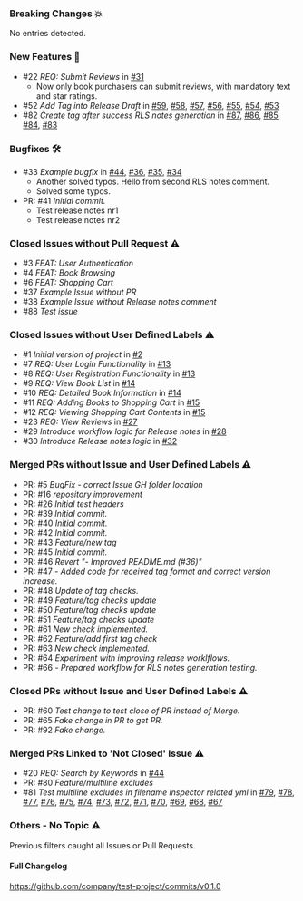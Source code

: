 ### Breaking Changes 💥
No entries detected.

### New Features 🎉
- #22 _REQ: Submit Reviews_ in [#31](https://github.com/company/test-project/pull/31)
    - Now only book purchasers can submit reviews, with mandatory text and star ratings.
- #52 _Add Tag into Release Draft_ in [#59](https://github.com/company/test-project/pull/59), [#58](https://github.com/company/test-project/pull/58), [#57](https://github.com/company/test-project/pull/57), [#56](https://github.com/company/test-project/pull/56), [#55](https://github.com/company/test-project/pull/55), [#54](https://github.com/company/test-project/pull/54), [#53](https://github.com/company/test-project/pull/53)
- #82 _Create tag after success RLS notes generation_ in [#87](https://github.com/company/test-project/pull/87), [#86](https://github.com/company/test-project/pull/86), [#85](https://github.com/company/test-project/pull/85), [#84](https://github.com/company/test-project/pull/84), [#83](https://github.com/company/test-project/pull/83)

### Bugfixes 🛠
- #33 _Example bugfix_ in [#44](https://github.com/company/test-project/pull/44), [#36](https://github.com/company/test-project/pull/36), [#35](https://github.com/company/test-project/pull/35), [#34](https://github.com/company/test-project/pull/34)
    - Another solved typos. Hello from second RLS notes comment.
    - Solved some typos.
- PR: #41 _Initial commit._
    - Test release notes nr1
    - Test release notes nr2

### Closed Issues without Pull Request ⚠️
- #3 _FEAT: User Authentication_
- #4 _FEAT: Book Browsing_
- #6 _FEAT: Shopping Cart_
- #37 _Example Issue without PR_
- #38 _Example Issue without Release notes comment_
- #88 _Test issue_

### Closed Issues without User Defined Labels ⚠️
- #1 _Initial version of project_ in [#2](https://github.com/company/test-project/pull/2)
- #7 _REQ: User Login Functionality_ in [#13](https://github.com/company/test-project/pull/13)
- #8 _REQ: User Registration Functionality_ in [#13](https://github.com/company/test-project/pull/13)
- #9 _REQ: View Book List_ in [#14](https://github.com/company/test-project/pull/14)
- #10 _REQ: Detailed Book Information_ in [#14](https://github.com/company/test-project/pull/14)
- #11 _REQ: Adding Books to Shopping Cart_ in [#15](https://github.com/company/test-project/pull/15)
- #12 _REQ: Viewing Shopping Cart Contents_ in [#15](https://github.com/company/test-project/pull/15)
- #23 _REQ: View Reviews_ in [#27](https://github.com/company/test-project/pull/27)
- #29 _Introduce workflow logic for Release notes_ in [#28](https://github.com/company/test-project/pull/28)
- #30 _Introduce Release notes logic_ in [#32](https://github.com/company/test-project/pull/32)

### Merged PRs without Issue and User Defined Labels ⚠️
- PR: #5 _BugFix - correct Issue GH folder location_
- PR: #16 _repository improvement_
- PR: #26 _Initial test headers_
- PR: #39 _Initial commit._
- PR: #40 _Initial commit._
- PR: #42 _Initial commit._
- PR: #43 _Feature/new tag_
- PR: #45 _Initial commit._
- PR: #46 _Revert "- Improved README.md (#36)"_
- PR: #47 _- Added code for received tag format and correct version increase._
- PR: #48 _Update of tag checks._
- PR: #49 _Feature/tag checks update_
- PR: #50 _Feature/tag checks update_
- PR: #51 _Feature/tag checks update_
- PR: #61 _New check implemented._
- PR: #62 _Feature/add first tag check_
- PR: #63 _New check implemented._
- PR: #64 _Experiment with improving release worklflows._
- PR: #66 _- Prepared workflow for RLS notes generation testing._

### Closed PRs without Issue and User Defined Labels ⚠️
- PR: #60 _Test change to test close of PR instead of Merge._
- PR: #65 _Fake change in PR to get PR._
- PR: #92 _Fake change._

### Merged PRs Linked to 'Not Closed' Issue ⚠️
- #20 _REQ: Search by Keywords_ in [#44](https://github.com/company/test-project/pull/44)
- PR: #80 _Feature/multiline excludes_
- #81 _Test multiline excludes in filename inspector related yml_ in [#79](https://github.com/company/test-project/pull/79), [#78](https://github.com/company/test-project/pull/78), [#77](https://github.com/company/test-project/pull/77), [#76](https://github.com/company/test-project/pull/76), [#75](https://github.com/company/test-project/pull/75), [#74](https://github.com/company/test-project/pull/74), [#73](https://github.com/company/test-project/pull/73), [#72](https://github.com/company/test-project/pull/72), [#71](https://github.com/company/test-project/pull/71), [#70](https://github.com/company/test-project/pull/70), [#69](https://github.com/company/test-project/pull/69), [#68](https://github.com/company/test-project/pull/68), [#67](https://github.com/company/test-project/pull/67)

### Others - No Topic ⚠️
Previous filters caught all Issues or Pull Requests.

#### Full Changelog
https://github.com/company/test-project/commits/v0.1.0
